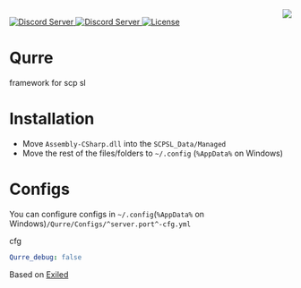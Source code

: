 
<img src="https://bot2.fydne.xyz/Qurre-mini.gif" align="right" />
<p>
   <a href="https://discord.gg/zGUqfJQebn" alt="Discord Qurre">
      <img src="https://discordapp.com/api/guilds/779412392651653130/embed.png" alt="Discord Server"/>
  </a>
   <a href="https://discord.gg/UCUBU2z" alt="Discord fydne">
      <img src="https://discordapp.com/api/guilds/616697847261298688/embed.png" alt="Discord Server"/>
  </a>
<a href="https://github.com/fydne/Qurre-sl/blob/master/LICENSE" target="_blank">
    <img alt="License" src="https://camo.githubusercontent.com/36e58a726f1073bad0361276f09d0e5782d58857/68747470733a2f2f696d672e736869656c64732e696f2f6372617465732f6c2f706e672e737667" />
  </a>
</p>

# Qurre
framework for scp sl

# Installation
* Move `Assembly-CSharp.dll` into the `SCPSL_Data/Managed` 
* Move the rest of the files/folders to `~/.config` (`%AppData%` on Windows)
# Configs
You can configure configs in `~/.config`(`%AppData%` on Windows)`/Qurre/Configs/^server.port^-cfg.yml` 

cfg
```yml
Qurre_debug: false
```
Based on [Exiled](https://github.com/galaxy119/EXILED)
